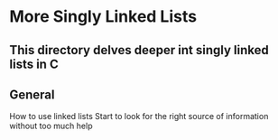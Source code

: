 # More Singly Linked Lists

## This directory delves deeper int singly linked lists in C


## General

How to use linked lists
Start to look for the right source of information without too much help
